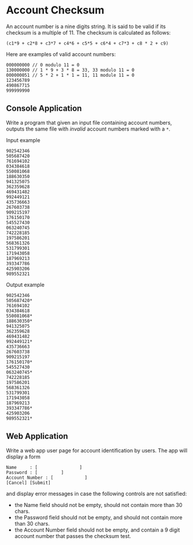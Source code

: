 
# Account Checksum

An account number is a nine digits string. It is said to be valid if its checksum is a multiple of 11. The checksum is calculated as follows:

    (c1*9 + c2*8 + c3*7 + c4*6 + c5*5 + c6*4 + c7*3 + c8 * 2 + c9)

Here are examples of valid account numbers:

    000000000 // 0 modulo 11 = 0
    130000000 // 1 * 9 + 3 * 8 = 33, 33 modulo 11 = 0
    000000051 // 5 * 2 + 1 * 1 = 11, 11 module 11 = 0
    123456789
    490867715
    999999990

## Console Application

Write a program that given an input file containing account numbers, outputs the same file with _invalid_ account numbers marked with a `*`.

Input example

    902542346
    505687420
    761694102
    034384618
    550081068
    188630350
    941325075
    362359628
    469431482
    992449121
    435736663
    267603738
    909215197
    176150170
    545527430
    063240745
    742228185
    197586201
    568361326
    531799301
    171943058
    187969213
    393347786
    425903206
    989552321

Output example

    902542346
    505687420*
    761694102
    034384618
    550081068*
    188630350*
    941325075
    362359628
    469431482
    992449121*
    435736663
    267603738
    909215197
    176150170*
    545527430
    063240745*
    742228185
    197586201
    568361326
    531799301
    171943058
    187969213
    393347786*
    425903206
    989552321*

## Web Application

Write a web app user page for account identification by users. The app will display a form 

    Name     : [                ]
    Password : [         ]
    Account Number : [            ]
    [Cancel] [Submit]

and display error messages in case the following controls are not satisfied:

- the Name field should not be empty, should not contain more than 30 chars. 
- the Password field should not be empty, and should not contain more than 30 chars.
- the Account Number field should not be empty, and contain a 9 digit account number that passes the checksum test.


